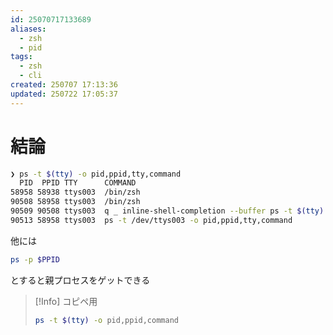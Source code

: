 ```yaml
---
id: 25070717133689
aliases:
  - zsh
  - pid
tags:
  - zsh
  - cli
created: 250707 17:13:36
updated: 250722 17:05:37
---
```


# 結論

```sh
❯ ps -t $(tty) -o pid,ppid,tty,command
  PID  PPID TTY      COMMAND
58958 58938 ttys003  /bin/zsh
90508 58958 ttys003  /bin/zsh
90509 90508 ttys003  q _ inline-shell-completion --buffer ps -t $(tty) -o pid,ppid,tty,command
90513 58958 ttys003  ps -t /dev/ttys003 -o pid,ppid,tty,command
```

他には

```sh
ps -p $PPID
```

とすると親プロセスをゲットできる

>[!Info] コピペ用
>```sh
>ps -t $(tty) -o pid,ppid,command
>```